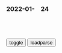 ### 2022-01-　24

```note
```

<table id="tbc" style="white-space:pre-wrap">
</table>
<button onclick="toggleb()">toggle</button>
<button onclick="loadparse()">loadparse</button>
<br>
<!-- 🌸<br>🍅-　-🍑<hr>🍀 -->
<pre>
<textarea rows="30" cols="100" style="display: none" id="tar">

<font size="2"><b>
虽然还有点缺陷，但可以说踏出了超级英雄的第一步了,科学,科普,好看视频</b></font><br>
https://haokan.baidu.com/v?vid=4002669464744011679&sfrom=baidu-feed

<font size="1" style="color:#DCDCDC"><b>2022/1/24 下午10:28:39</b></font><br>

<font size="2"><b>
黑客：老板给员工开会，外面大妈擦玻璃嘎吱响，笑裂开了,影视,犯罪片,好看视频</b></font><br>
https://haokan.baidu.com/v?vid=14800864925683003337&sfrom=baidu-feed

他们在监视你，尼欧。

我知道你来的目的，还有你在做什么。我知道你辗转难眠，每天晚上都独自一个人，坐在电脑前工作。

你在找他，我也曾找过同一个人。当他找到我，他说我不是在找他，而是寻找一个答案。
有个问题驱使着我们，这问题把你带来这里，你我都知道这个问题。

世上一定有答案，它在寻找你。
只要你愿意，它就会找到你。

安德森先生，你很叛逆，你自以为很特别，可以不遵守公司的规定。很显然，你错了。

这是世界顶尖的软体公司，每个员工都是小螺丝钉。只要一个员工出错，公司就会出毛病。

<font size="1" style="color:#DCDCDC"><b>2022/1/24 下午9:15:07</b></font><br>

<font size="2"><b>
邬思道对田文镜狂笑所为何事？临走说的两句话有什么隐情？</b></font><br>
https://baijiahao.baidu.com/s?id=1598609204905344449&wfr=spider&for=pc

可疑之利不可收，得之易时失之易

<font size="1" style="color:#DCDCDC"><b>2022/1/24 下午8:56:25</b></font><br>

<font size="2"><b>
熊孩子拔掉奶奶氧气管，只为给自己手机充电，奶奶当场咽气！,搞笑,恶搞整蛊,好看视频</b></font><br>
https://haokan.baidu.com/v?vid=3966772953403697762&sfrom=baidu-feed

<font size="1" style="color:#DCDCDC"><b>2022/1/24 下午8:37:30</b></font><br>

<font size="2"><b>
刚睡醒的海豹幼崽，看到旁边有人惊慌大叫：你离我远点,搞笑,萌宠,好看视频</b></font><br>
https://haokan.baidu.com/v?vid=4653564376392113811&sfrom=baidu-feed

<font size="1" style="color:#DCDCDC"><b>2022/1/24 下午5:53:17</b></font><br>

<font size="2"><b>
小海豹：哎呀 我被找到了_哔哩哔哩_bilibili</b></font><br>
https://www.bilibili.com/video/BV1bW411W7HB?from=search&seid=17482101779421957611&spm_id_from=333.337.0.0

<font size="1" style="color:#DCDCDC"><b>2022/1/24 下午5:56:49</b></font><br>

<font size="2"><b>
小海豹“让我看看这是啥”_哔哩哔哩_bilibili</b></font><br>
https://www.bilibili.com/video/BV1xJ411C74X?from=search&seid=17482101779421957611&spm_id_from=333.337.0.0

<font size="1" style="color:#DCDCDC"><b>2022/1/24 下午5:54:15</b></font><br>

<font size="2"><b>
墨子不肯辅佐越国，裂土封王也不行，从墨家组织结构的特殊性讲起</b></font><br>
https://mbd.baidu.com/newspage/data/landingsuper?context=%7B%22nid%22%3A%22news_9721403963349121640%22%7D&n_type=-1&p_from=-1

一名墨者，就算走到天涯海角，个人行为都要受到组织的监管。

墨家纲领原则高于gj法度，
你就算当了官，也得归组织管，让你怎样就得怎样。

一旦加入墨家，财产全部归组织所有，就算g君发给你的俸禄，也不例外。

最后，墨家拥有相当强大的武装力量，这从很多典故中就可以看出来。

例如“止楚攻宋”、“阻齐伐鲁”等，墨子经常插手国际事务，以及诸侯g内z，连齐楚之类的大g，也不得不给他面子。

“越王不听吾言，不用吾道，而受其国，是以义翟也，义翟何必越，虽终锅亦可。”

今天要是接受了越国的封地，那就是拿墨家的原则做交易。

真要是出卖原则，又何必去越国呢？中原哪个诸侯国不行？

<font size="1" style="color:#DCDCDC"><b>2022/1/24 下午5:15:21</b></font><br>

<font size="2"><b>
胡适最后一天：正在参加酒会突然往后倒去，如他所愿死的非常舒适</b></font><br>
https://mbd.baidu.com/newspage/data/landingsuper?context=%7B%22nid%22%3A%22news_9321489031329432420%22%7D&n_type=-1&p_from=-1

希望如果有一天他躺在病床上，希望自己自杀不会受到阻拦。

<font size="1" style="color:#DCDCDC"><b>2022/1/24 下午4:55:37</b></font><br>

<font size="2"><b>
华盛顿大学推出“包容性语言指南”，“man”被列入歧视词汇……</b></font><br>
https://mbd.baidu.com/newspage/data/landingsuper?context=%7B%22nid%22%3A%22news_8870435048949658203%22%7D&n_type=-1&p_from=-1

<font size="1" style="color:#DCDCDC"><b>2022/1/24 下午4:51:28</b></font><br>

<font size="2"><b>
黑洞：真正黑老大浮出水面，胖子横竖都是死，只是死前还被人耍,影视,犯罪片,好看视频</b></font><br>
https://haokan.baidu.com/v?vid=10805760318051815147&sfrom=baidu-feed

我们不缺钱。

你们放手，我活不了了。

只要你说了，我们就让你睡觉。

<font size="1" style="color:#DCDCDC"><b>2022/1/24 下午4:43:30</b></font><br>

<font size="2"><b>
一九四二：范伟不愧是影帝，大牌云集都盖不过他出场的几分钟,影视,战争片,好看视频</b></font><br>
https://haokan.baidu.com/v?vid=5146338748423277612&sfrom=baidu-feed

jg贫弱，只有甩包袱，才能顾住大局。

长g咱这仗是打赢了还是打输了？
　当然打赢了。
打赢了那怎么往后跑啊？
　我们这是迂回作战。

yinbingjz
要多拍一些这样的好电影，导演了不起，投资人也了不起，

<font size="1" style="color:#DCDCDC"><b>2022/1/24 下午4:28:17</b></font><br>

<font size="2"><b>
hi，陌生人，你可以送我一句鼓励的话吗？ - 知乎</b></font><br>
https://www.zhihu.com/question/412405404

如果你请求上帝来帮你，

如果上帝没有帮你的话，

证明上帝相信你的能力。

一起努力做到最好！

加油，奥利给！

<font size="1" style="color:#DCDCDC"><b>2022/1/24 下午4:26:28</b></font><br>

<font size="2"><b>
三国志：名将魏延之死的另类解读，跟刘备、刘禅混的时间太长了？</b></font><br>
https://mbd.baidu.com/newspage/data/landingsuper?context=%7B%22nid%22%3A%22news_10288489386182575267%22%7D&n_type=-1&p_from=-1

蜀h丞相诸葛亮病故于五丈原。
随后，蜀h军队系统中，马上就爆发了一次激烈的冲突。冲突的双方是（丞相府）参军长史杨仪和元老大将魏延。

结果是，杨仪在蒋琬、董允等人的配合下，先污蔑魏延谋反，然后将其斩杀，《三国志·魏延传》中记载：

“延、仪各相表叛逆，一日之中，羽檄交至。后主以问侍中董允、留府长史蒋琬，琬、允咸保仪疑延。”……仪遣马岱追斩之，致首於仪，仪起自踏之，曰：“庸奴！复能作恶不？”遂夷延三族。

毫无疑问，魏延之死是诸葛亮的接班人们有预谋的一次集体行为，或许，还有诸葛亮临终前的助攻和默许。

三：诸葛亮也需要跟老资格的魏延平等合作
刘备死的时候，蜀汉军中在资历方面胜过魏延的，就剩下赵云、陈到了。

魏延成为蜀汉北伐军队中的首席大佬。

诸葛亮官职超过魏延，但他的资历其实都不如魏延，尊重老干部是必须的。

并且，诸葛亮要北伐，也离不开在汉中镇守多年的魏延的配合。

因此，诸葛亮和魏延的相处方式，是拉拢式的合作。

当时，诸葛亮主政，魏延的官职一升再升，就是诸葛亮安抚魏延的一种方式。

至赵云死后的第二年，魏延的官职已经是“前军师、征西大将军，假节，进封南郑侯”，当仁不让的军中第一人。

《亮剑》中的李云龙，就喜欢用资历压人。

四：诸葛亮的接班人们无法跟魏延共存
诸葛亮是刘备临终前指定的托孤之臣，而且，诸葛亮也是刘备驻军新野期间进入本阵营的，资历和魏延也差不离，魏延听从他的指挥无可厚非。

可诸葛亮为自己死后安排的接班人们，就无法跟魏延共存了。

以资历算，魏延是第一级别，诸葛亮是第二级别，那杨仪、蒋琬、董允等就是第三级别了。

至于姜维，只能归于第四级别，

<font size="1" style="color:#DCDCDC"><b>2022/1/24 下午4:07:29</b></font><br>

<font size="2"><b>
网红胖猴仔吃到600斤 自带呼吸机卖命做吃播，背后究竟是谁在逼他,美食,美食节目,好看视频</b></font><br>
https://haokan.baidu.com/v?vid=6195573457575326989&sfrom=baidu-feed

<font size="1" style="color:#DCDCDC"><b>2022/1/24 下午3:44:17</b></font><br>

<font size="2"><b>
三观不正的年代，zg女性有多惨？就像牲口被买卖《变脸王》,影视,历史片,好看视频</b></font><br>
https://haokan.baidu.com/v?vid=13059964082745324571&sfrom=baidu-feed

<font size="1" style="color:#DCDCDC"><b>2022/1/24 下午3:58:08</b></font><br>

<font size="2"><b>
69年前，有人预言“埃隆”是火星领袖，马斯克：这就是命</b></font><br>
https://mbd.baidu.com/newspage/data/landingsuper?context=%7B%22nid%22%3A%22news_9684628881364844501%22%7D&n_type=-1&p_from=-1

命运让他无所逃避，

<font size="1" style="color:#DCDCDC"><b>2022/1/24 下午3:42:26</b></font><br>

<font size="2"><b>
如果你还没看g王排名，就先看看全剧最高能时刻，不入坑算我输,动漫,g产动漫,好看视频</b></font><br>
https://haokan.baidu.com/v?vid=16701441960355714262&sfrom=baidu-feed

<font size="1" style="color:#DCDCDC"><b>2022/1/24 下午3:32:48</b></font><br>

<font size="2"><b>
三国：曹丕知道自己不长久，直呼：你掌兵后谁敢治你，司马懿无语,影视,历史片,好看视频</b></font><br>
https://haokan.baidu.com/v?vid=14171884258734556127&sfrom=baidu-feed

<font size="1" style="color:#DCDCDC"><b>2022/1/25 上午11:03:55</b></font><br>

<font size="2"><b>
北宋名将狄青战功赫赫，却被活活吓死？</b></font><br>
https://baijiahao.baidu.com/s?id=1722164083286982307&wfr=spider&for=pc

这帮人当街地破口大骂“迎一赤老，屡日不至”，赤老在宋代是对军人的一个蔑称是脏话。那么有多脏呢？反正要多脏有多脏很难听。

狄青广西征讨侬智高胜了，战后是论功行赏。狄青往后缩，把所有功劳都让给下属，还希望能够提携后辈。还有，当时打到最后，狄青等人只找到了一具穿龙袍的无名尸体，部下众人都认为这是侬智高，准备以此向朝廷邀功。可狄青却说，我宁可说侬智高失踪，也不敢欺骗朝廷来贪求战功。

文彦博用一句话怼回去了。“太祖岂非周世宗忠臣，但得军情，所以有陈桥之变”，别人的例子都不说明问题，就看你祖爷爷，我们的太祖爷难道不是后周的忠臣吗？他对后周也是非常之忠诚的，只不过是因为得到了群众士兵的拥护，这才有了陈桥兵变黄袍加身。

“无他，朝廷疑尔”，没有什么，只是朝廷上怀疑你，这就是你最大的错。

半年之后，狄青死了。史书上说他是“疽发于髭”，就是脸上长胡子的地方髭须，长了一毒疮，现在说青春痘痤疮。

<font size="1" style="color:#DCDCDC"><b>2022/1/24 下午3:03:03</b></font><br>

<font size="2"><b>
狄青身为宋朝的一代名将，竟然是被吓死的_宋仁宗</b></font><br>
https://www.sohu.com/a/292210648_557768

朝廷还不放心，“每月两遣中使抚问”，名为抚问，实则监视居住，无论他在哪里，总有一双冷漠的眼睛如影相随。

他曾经找过文彦博，向宰相坦承自己的忠心，表白自己的心迹，并追问朝廷为什么要这样对待自己。文彦博冷冷地回答说，“无他，朝廷疑尔”，一语道破天机。

<font size="1" style="color:#DCDCDC"><b>2022/1/24 下午2:59:56</b></font><br>

<font size="2"><b>
男主喜欢人偶的事情终究还是瞒不住了，甚至还被班花亲眼看到,动漫,日本动漫,好看视频</b></font><br>
https://haokan.baidu.com/v?vid=8525150536530869678&sfrom=baidu-feed

远方飞燕子0b0
诸葛亮从来不问刘备，为什么我们的箭那么少？  关羽从来不问刘备，为什么我们的士兵那么少？  张飞从来不问刘备，兵临城下我该怎么办？   于是—— 有了草船借箭、 有了过五关斩六将、 有了当阳桥吓退曹兵…… 赵子龙接到进攻军令时手上只有20个兵，收获成果时已攻下了十座城池、多了2万兵、增了三千匹马。 军令只是写着：攻下城池！ 如若万事俱备，你的价值何在？ ——献给默默做事 、不找借口的人. ---------------------------- 来自于鼬神在歌曲的酷狗评论

<font size="1" style="color:#DCDCDC"><b>2022/1/24 下午2:53:30</b></font><br>

<font size="2"><b>
如何破除「诸葛亮从来不问刘备，为什么我们的箭那么少」的鸡汤？ - 知乎</b></font><br>
https://www.zhihu.com/question/356425002

夏晓东

刘备从来不会对诸葛亮说，你的隆中对计划太过于冒险，要符合现实条件。年轻人要多多锻炼，不要想那些七七八八的。

刘备从来不会对关羽说，虽然你是我们公司经验丰富的老员工，但你毕竟有过离职记录，所以荆州分公司就交给我的小舅子糜芳吧。

刘备从来不会对赵云说，你个保安怎么当的？就几个活人你都保不下来？你看看我儿子，都被你闷傻了！你骑马就不能慢慢来嘛！

刘备从来不会对张飞说，你居然徐州丢了？你怎么搞的？要不是看你跟了我几年我早把你弄了。你等下到财务那去结工资吧！

刘备从来不会在酒会上，说自己当年斩颜良诛文丑的威风，说自己长坂坡独挡曹操追兵的霸气，说自己在东吴上舌战群儒的能力，说自己在曹操十万大军中七进七出，说自己是靠一双手一步一步光着脚才走到今天这个地步的。

但是老板会说。

晨星

董卓从来不问吕布，每天加班那么晚辛苦吗？

袁绍从来不问许攸，工资只拿这点钱够花吗？

刘璋从来不问张松，你在我这儿上班开心吗？

于是——

有了凤仪亭！

有了火烧乌巢！！

有了刘备入川三分天下！
<font size="1" style="color:#DCDCDC"><b>2022/1/24 下午2:53:45</b></font><br>

<font size="2"><b>
拜登爆粗骂记者，美媒：被“骂娘”的记者是“白宫碰瓷专业户”</b></font><br>
https://mbd.baidu.com/newspage/data/landingsuper?context=%7B%22nid%22%3A%22news_9485764164542559972%22%7D&n_type=-1&p_from=-1

<font size="1" style="color:#DCDCDC"><b>2022/1/26 上午10:09:21</b></font><br>

<font size="2"><b>
寒战：记者什么问题都问出口，刘德华怒怼：问我之前先看看法律！,影视,犯罪片,好看视频</b></font><br>
https://haokan.baidu.com/v?vid=11534435558323276970&sfrom=baidu-feed

我非常明白现在新闻已经进步到什么都可以问，可是问之前你们能不能先了解一下香g的法制和法治精神。因为这个是我们香g可以成为国际金融中心，和亚洲最安全城市的一个核心价值。

假设如果不大胆一点，什么时候大胆？

<font size="1" style="color:#DCDCDC"><b>2022/1/25 上午11:17:57</b></font><br>

<font size="2"><b>
g和：称帝失败后袁世凯接受记者采访，说的话应该是真诚的！,影视,历史片,好看视频</b></font><br>
https://haokan.baidu.com/v?vid=9360544120443210850&sfrom=baidu-feed

我们当记者的有句行话，见g大半级。

其实，敢在g和g当皇帝，那才真叫好大胆子。

我也渴望m主，可m主是个过程，总得先集中q力，把gj先搞好。

然后就吾皇万岁万岁万万岁了。

你还年轻，你不懂啊。不是只有他，才真想救g。

三十年前，我像他一样，也在寻找救g的药方。

战乱，饥饿，愚昧，受洋人欺负。
（大夫一脸懵逼）
这个gj积重难返，经不起折腾，也急不得。所以我需要的不是激进主义，而是保守主义z策。

那总不能保守到再出个真龙天子吧？

既要g和gz度，又要gj稳定。大总统没有能力做到两全其美。

我可以控z这个gj，也许没有控z好，但我足可以造福rm。我希望你们记者让公z了解，他们的总统有能力，带领他们度过难关。

我要是输了，那谁都赢不了。

<font size="1" style="color:#DCDCDC"><b>2022/1/24 下午2:33:32</b></font><br>

<font size="2"><b>
未来的引力波飞船，飞100光年只用1年，能操纵宇宙时空,科学,太空探索,好看视频</b></font><br>
https://haokan.baidu.com/v?vid=12891734300849206192&sfrom=baidu-feed

阿库别瑞引擎，曲速引擎

卡尔萨根：如果人类一直想现在这样执迷仇恨，自相残杀，目光短浅，以为自己是宇宙中心，那未来注定会自我毁灭。

那些恒星之间的遥远距离，其实都是上天有意为之，它让不同物种和天体彼此隔离。只有那些有了足够自我认知和判断力的物种，才能解除这种隔离，安全穿梭于恒星之间。

<font size="1" style="color:#DCDCDC"><b>2022/1/24 下午2:19:47</b></font><br>

<font size="2"><b>
小女孩想吃雪糕要用手指头换，父母无下限的纵容，把命都搭了进去,社会,奇闻轶事,好看视频</b></font><br>
https://haokan.baidu.com/v?vid=12097771655188404216&sfrom=baidu-feed

就像sh上有很多不合理的事情，比如特q割韭菜，内卷资源分割。

可能某一天，一个冰淇淋换一个脑袋，都是可能的。

<font size="1" style="color:#DCDCDC"><b>2022/1/24 下午2:07:38</b></font><br>

<font size="2"><b>
不可思议的科学现象，水滴能像钢珠一样走迷宫，什么原理？,科学,科普,好看视频</b></font><br>
https://haokan.baidu.com/v?vid=3128200485940822210&sfrom=baidu-feed

超疏水材料

<font size="1" style="color:#DCDCDC"><b>2022/1/24 下午2:00:26</b></font><br>

菲涅尔透镜是什么？一面镜子就能实现隐身，这怎么做到的？
https://mbd.baidu.com/newspage/data/videolanding?nid=sv_9282296546019740575&sourceFrom=pc_feedlist

<font size="1" style="color:#DCDCDC">2022-05-15</font>

<font size="2"><b>
“菲涅尔透镜”是什么？将光聚焦在硬币上，破坏力太可怕了,科学,科普,好看视频</b></font><br>
https://haokan.baidu.com/v?vid=8751242277914335410&sfrom=baidu-feed

物理，光学，菲涅尔透镜

<font size="1" style="color:#DCDCDC"><b>2022/1/24 上午10:17:53</b></font><br>

<font size="2"><b>
《时代》看不下去，发了这样一张悲情封面！</b></font><br>
https://mbd.baidu.com/newspage/data/landingsuper?context=%7B%22nid%22%3A%22news_9092890066880753577%22%7D&n_type=-1&p_from=-1

第一，gj不幸《时代》幸，封面越做越有品。

第二，我们不是看笑话，我们更要有警醒。

<font size="1" style="color:#DCDCDC"><b>2022/1/24 上午10:15:13</b></font><br>

<font size="2"><b>
聊什么推什么，手机被“监控”了？怎么破</b></font><br>
https://mbd.baidu.com/newspage/data/landingsuper?context=%7B%22nid%22%3A%22news_10356774122136188454%22%7D&n_type=-1&p_from=-1

<font size="1" style="color:#DCDCDC"><b>2022/1/24 上午10:12:08</b></font><br>

<font size="2"><b>
1993年诗人顾城杀妻自尽，留下5岁幼子：圣母终也救不了偏执狂</b></font><br>
https://mbd.baidu.com/newspage/data/landingsuper?context=%7B%22nid%22%3A%22news_9828102740529704733%22%7D&n_type=-1&p_from=-1

“巨婴”顾城意识到，妻子谢烨走后，自己将失去所有。他想尽一切办法想留住她，最终却是徒劳的。偏执的顾城产生了一个可怕的想法：只有“死人”，才永远不会离去。

顾城与谢烨，曾经是相约白头的夫妻，如今一个躺在血泊之中，一个吊在树上，何其悲壮。

<font size="1" style="color:#DCDCDC"><b>2022/1/24 上午10:09:26</b></font><br>

<font size="2"><b>
唏嘘！69岁老太杠杆炒股，爆仓后倒欠券商1000多万！z信建投回应</b></font><br>
https://baijiahao.baidu.com/s?id=1722791780362805349&wfr=spider&for=pc

<font size="1" style="color:#DCDCDC"><b>2022/1/24 上午10:20:47</b></font><br>

</textarea>
</pre>
<!-- 🍀<br>🍑-　-🍅<hr>🌸 -->

```tip
```

<script src="https://cdn.jsdelivr.net/npm/jquery@3.5.1/dist/jquery.min.js"></script>

<link rel="stylesheet" href="https://cdn.jsdelivr.net/gh/fancyapps/fancybox@3.5.7/dist/jquery.fancybox.min.css" />
<script src="https://cdn.jsdelivr.net/gh/fancyapps/fancybox@3.5.7/dist/jquery.fancybox.min.js"></script>

<script type="text/javascript">

var __urlRegex = /(\b(https?|ftp|file):\/\/[-A-Z0-9+&@#\/%?=~_|!:,.;]*[-A-Z0-9+&@#\/%=~_|])/ig;
var __imgRegex = /\.(?:jpe?g|gif|png|webp)$/i;

loadparse();

function parseURL($string){

    var exp = __urlRegex;
    return $string.replace(exp,function(match){
            __imgRegex.lastIndex=0;
            if(__imgRegex.test(match)){
                return '<a data-fancybox="gallery" href="' + match.replace("/p=700", "")
                 + '"><img src="' + match.replace("/p=700", "/p=160x200")+'" width="64"></a>';
            }
            else{
                return '<a href="' + match + '" target="_blank">' + match + '</a>';
            }
        }
    );
}

function loadparse() {
  tbc.innerHTML = parseURL(tar.value);
}

function toggleb() {
  var x = document.getElementById("tar");
  if (x.style.display === "none") {
    x.style.display = "";
  } else {
    x.style.display = "none";
  }
}

</script>
